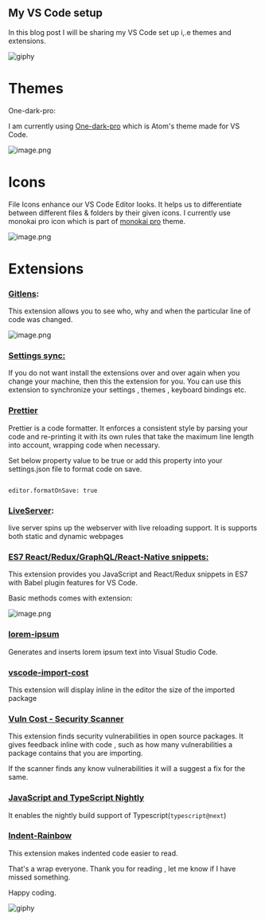## My VS Code setup


In this blog post I will be sharing my VS Code set up i,.e themes and extensions. 

![giphy](https://media.giphy.com/media/Ln2dAW9oycjgmTpjX9/giphy.gif)

# Themes

One-dark-pro:

I am currently using [One-dark-pro](https://marketplace.visualstudio.com/items?itemName=zhuangtongfa.One-dark-pro)  which is Atom's theme made for VS Code.


![image.png](https://cdn.hashnode.com/res/hashnode/image/upload/v1617380645369/mlDkdqh9W.png)


# Icons

File Icons enhance our VS Code Editor looks. It helps us to differentiate between different files & folders by their given icons. I currently use monokai pro icon which is part of   [monokai pro](https://marketplace.visualstudio.com/items?itemName=monokai.theme-monokai-pro-vscode) theme.


![image.png](https://cdn.hashnode.com/res/hashnode/image/upload/v1617382121693/c2xFlmP0-.png)

# Extensions

### [Gitlens](https://marketplace.visualstudio.com/items?itemName=eamodio.gitlens)**:**

This extension allows you to see who, why and when the particular line of code was changed.


![image.png](https://cdn.hashnode.com/res/hashnode/image/upload/v1617382161421/uFf2wdhLo.png)



### **[Settings sync:](https://marketplace.visualstudio.com/items?itemName=Shan.code-settings-sync)**


If you do not want install the extensions over and over again when you change your machine, then this the extension for you. You can use this extension to synchronize your settings , themes , keyboard bindings etc.

### [Prettier](https://marketplace.visualstudio.com/items?itemName=esbenp.prettier-vscode)

Prettier is a code formatter. It enforces a consistent style by parsing your code and re-printing it with its own rules that take the maximum line length into account, wrapping code when necessary.

Set below property value to be true or add this property into your settings.json file to format code on save.

 ```

editor.formatOnSave: true

```


### [LiveServer](https://marketplace.visualstudio.com/items?itemName=ritwickdey.LiveServer)**:**

live server spins up the webserver with live reloading support. It is supports both static and dynamic webpages 


### **[ES7 React/Redux/GraphQL/React-Native snippets:](https://marketplace.visualstudio.com/items?itemName=dsznajder.es7-react-js-snippets)**

This extension provides you JavaScript and React/Redux snippets in ES7 with Babel plugin features for VS Code.


Basic methods comes with extension:


![image.png](https://cdn.hashnode.com/res/hashnode/image/upload/v1617384379513/uDT6QFPPN.png)


### **[lorem-ipsum](https://marketplace.visualstudio.com/items?itemName=Tyriar.lorem-ipsum)**

Generates and inserts lorem ipsum text into Visual Studio Code.

### **[vscode-import-cost](https://marketplace.visualstudio.com/items?itemName=wix.vscode-import-cost)**

This extension will display inline in the editor the size of the imported package

### [Vuln Cost - Security Scanner](https://marketplace.visualstudio.com/items?itemName=snyk-security.vscode-vuln-cost)

This extension finds security vulnerabilities in open source packages. It gives feedback inline with code , such as how many vulnerabilities a package contains that you are importing. 

If the scanner finds any know vulnerabilities it will a suggest a fix for the same.

### [JavaScript and TypeScript Nightly](https://marketplace.visualstudio.com/items?itemName=ms-vscode.vscode-typescript-next) 

It enables the nightly build support of Typescript(`typescript@next`)

### [Indent-Rainbow](https://marketplace.visualstudio.com/items?itemName=oderwat.indent-rainbow)

This extension makes indented code easier to read. 

 
That's a wrap everyone. Thank you for reading , let me know if I have missed something.


Happy coding.


![giphy](https://media.giphy.com/media/lD76yTC5zxZPG/giphy.gif)